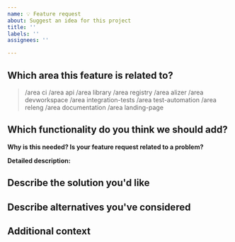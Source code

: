 ```yaml
---
name: 💡 Feature request
about: Suggest an idea for this project
title: ''
labels: ''
assignees: ''

---
```


<!--

Welcome! - We kindly ask you to:

  1. Fill out the issue template below
  2. Use the Devfile Community Slack Channel: https://kubernetes.slack.com/archives/C02SX9E5B55 if you have a question rather than a bug or feature request.
    If you haven’t joined the Kubernetes workspace before, follow https://slack.k8s.io/.

Thanks for understanding and for contributing to the project!

-->

## Which area this feature is related to?

<!--
    Uncomment appropriate `/area` lines, and delete the rest.
    For example, `> /area api` would simply become: `/area api`
-->

> /area ci
> /area api
> /area library
> /area registry
> /area alizer
> /area devworkspace
> /area integration-tests
> /area test-automation
> /area releng
> /area documentation
> /area landing-page

## Which functionality do you think we should add?

<!--
    A clear and concise description of what the problem is. Ex. I'm always frustrated when [...]
-->

**Why is this needed? Is your feature request related to a problem?**

**Detailed description:**

## Describe the solution you'd like

<!--
    A clear and concise description of what you want to happen.
-->

## Describe alternatives you've considered

<!--
    A clear and concise description of any alternative solutions or features you've considered.
-->

## Additional context

<!--
    Add any other context or screenshots about the feature request here.
-->
